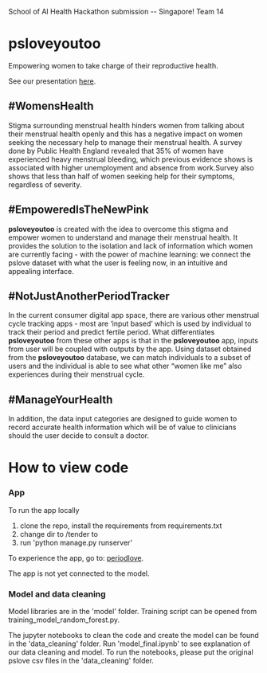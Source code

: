School of AI Health Hackathon submission -- Singapore!
Team 14
 
# psloveyoutoo
Empowering women to take charge of their reproductive health.

See our presentation [here](https://docs.google.com/presentation/d/1d_gJzHZWGnPXRoLjxYsFEVm_Z2fMSVxz09TjiEebByw/edit?usp=sharing).

## \#WomensHealth
Stigma surrounding menstrual health hinders women from talking about their menstrual health openly and this has a negative impact on women seeking the necessary help to manage their menstrual health. A survey done by Public Health England revealed that 35% of women have experienced heavy menstrual bleeding, which previous evidence shows is associated with higher unemployment and absence from work.Survey also shows that less than half of women seeking help for their symptoms, regardless of severity.

## \#EmpoweredIsTheNewPink
<b>psloveyoutoo</b> is created with the idea to overcome this stigma and empower women to understand and manage their menstrual health. It provides the solution to the isolation and lack of information which women are currently facing - with the power of machine learning: we connect the pslove dataset with what the user is feeling now, in an intuitive and appealing interface.

## \#NotJustAnotherPeriodTracker
In the current consumer digital app space, there are various other menstrual cycle tracking apps - most are ‘input based’ which is used by individual to track their period and predict fertile period. What differentiates <b>psloveyoutoo</b> from these other apps is that in the <b>psloveyoutoo</b> app, inputs from user will be coupled with outputs by the app. Using dataset obtained from the <b>psloveyoutoo</b> database, we can match individuals to a subset of users and the individual is able to see what other “women like me” also experiences during their menstrual cycle.

## \#ManageYourHealth
In addition, the data input categories are designed to guide women to record accurate health information which will be of value to clinicians should the user decide to consult a doctor. 

# How to view code

### App
To run the app locally
1. clone the repo, install the requirements from requirements.txt
2. change dir to /tender to  
3. run 'python manage.py runserver'

To experience the app, go to:
[periodlove](https://periodlove.herokuapp.com/onboarding).

The app is not yet connected to the model.

### Model and data cleaning
Model libraries are in the 'model' folder. Training script can be opened from training_model_random_forest.py.

The jupyter notebooks to clean the code and create the model can be found in the 'data_cleaning' folder.
Run 'model_final.ipynb' to see explanation of our data cleaning and model.
To run the notebooks, please put the original pslove csv files in the 'data_cleaning' folder.


